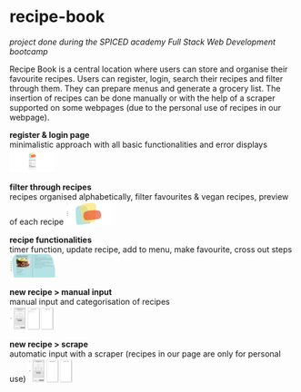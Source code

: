 # recipe-book

*project done during the SPICED academy Full Stack Web Development bootcamp* <br/>

Recipe Book is a central location where users can store and organise their favourite recipes. Users can register, login, search their recipes and filter through them. They can prepare menus and generate a grocery list. The insertion of recipes can be done manually or with the help of a scraper supported on some webpages (due to the personal use of recipes in our webpage).

**register & login page** <br/>
minimalistic approach with all basic functionalities and error displays
<img src="client/public/gifs/01_login.gif" width="80vw"/>

**filter through recipes** <br/>
recipes organised alphabetically, filter favourites & vegan recipes, preview of each recipe
<img src="client/public/gifs/02_search.gif" width="80vw"/>

**recipe functionalities** <br/>
timer function, update recipe, add to menu, make favourite, cross out steps
<img src="client/public/gifs/03_recipe.gif" width="80vw"/>

<!--- **menu and groceries list** <br/>
generate a groceries list with the combined ingredients from all selected recipes
<img src="client/public/gifs/04_menu.gif" width="80vw"/> --->

**new recipe > manual input** <br/>
manual input and categorisation of recipes <br/>
<img src="client/public/gifs/05_create_manual.gif" width="80vw"/>

**new recipe > scrape** <br/>
automatic input with a scraper (recipes in our page are only for personal use)
<img src="client/public/gifs/06_create_scraper.gif" width="80vw"/>

